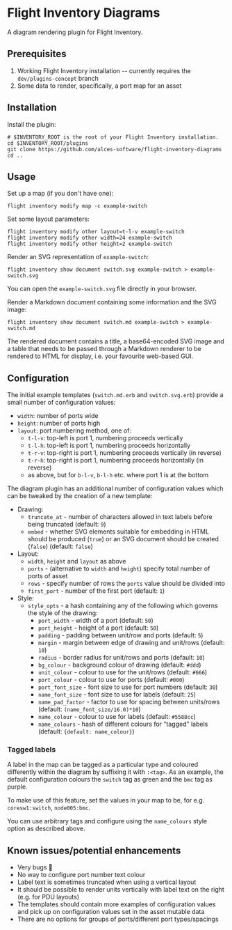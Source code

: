 # Flight Inventory Diagrams

A diagram rendering plugin for Flight Inventory.

## Prerequisites

1. Working Flight Inventory installation -- currently requires the `dev/plugins-concept` branch
2. Some data to render, specifically, a port map for an asset

## Installation

Install the plugin:

```
# $INVENTORY_ROOT is the root of your Flight Inventory installation.
cd $INVENTORY_ROOT/plugins
git clone https://github.com/alces-software/flight-inventory-diagrams
cd ..
```

## Usage

Set up a map (if you don't have one):

```
flight inventory modify map -c example-switch
```

Set some layout parameters:

```
flight inventory modify other layout=t-l-v example-switch
flight inventory modify other width=24 example-switch
flight inventory modify other height=2 example-switch
```

Render an SVG representation of `example-switch`:

```
flight inventory show document switch.svg example-switch > example-switch.svg
```

You can open the `example-switch.svg` file directly in your browser.

Render a Markdown document containing some information and the SVG image:

```
flight inventory show document switch.md example-switch > example-switch.md
```

The rendered document contains a title, a base64-encoded SVG image and
a table that needs to be passed through a Markdown renderer to be
rendered to HTML for display, i.e. your favourite web-based GUI.

## Configuration

The initial example templates (`switch.md.erb` and `switch.svg.erb`)
provide a small number of configuration values:

 * `width`: number of ports wide
 * `height`: number of ports high
 * `layout`: port numbering method, one of:
   * `t-l-v`: top-left is port 1, numbering proceeds vertically
   * `t-l-h`: top-left is port 1, numbering proceeds horizontally
   * `t-r-v`: top-right is port 1, numbering proceeds vertically (in reverse)
   * `t-r-h`: top-right is port 1, numbering proceeds horizontally (in reverse)
   * as above, but for `b-l-v`, `b-l-h` etc. where port 1 is at the bottom

The diagram plugin has an additional number of configuration values
which can be tweaked by the creation of a new template:

 * Drawing:
   * `truncate_at` - number of characters allowed in text labels before being truncated (default: `9`)
   * `embed` - whether SVG elements suitable for embedding in HTML should be produced (`true`) or an SVG document should be created (`false`) (default: `false`)
 * Layout:
   * `width`, `height` and `layout` as above
   * `ports` - (alternative to `width` and `height`) specify total number of ports of asset
   * `rows` - specify number of rows the `ports` value should be divided into
   * `first_port` - number of the first port (default: `1`)
 * Style:
   * `style_opts` - a hash containing any of the following which governs the style of the drawing:
     * `port_width` - width of a port (default: `50`)
     * `port_height` - height of a port (default: `50`)
     * `padding` - padding between unit/row and ports (default: `5`)
     * `margin` - margin between edge of drawing and unit/rows (default: `10`)
     * `radius` - border radius for unit/rows and ports (default: `10`)
     * `bg_colour` - background colour of drawing (default: `#ddd`)
     * `unit_colour` - colour to use for the unit/rows (default: `#666`)
     * `port_colour` - colour to use for ports (default: `#000`)
     * `port_font_size` - font size to use for port numbers (default: `30`)
     * `name_font_size` - font size to use for labels (default: `25`)
     * `name_pad_factor` - factor to use for spacing between units/rows (default: `(name_font_size/16.0)*10`)
     * `name_colour` - colour to use for labels (default: `#5588cc`)
     * `name_colours` - hash of different colours for "tagged" labels (default: `{default: name_colour}`)

### Tagged labels

A label in the map can be tagged as a particular type and coloured
differently within the diagram by suffixing it with `:<tag>`.  As an
example, the default configuration colours the `switch` tag as green
and the `bmc` tag as purple.

To make use of this feature, set the values in your map to be, for
e.g. `coresw1:switch`, `node005:bmc`.

You can use arbitrary tags and configure using the `name_colours`
style option as described above.

## Known issues/potential enhancements

 * Very bugs :bug:
 * No way to configure port number text colour
 * Label text is sometimes truncated when using a vertical layout
 * It should be possible to render units vertically with label text on the right (e.g. for PDU layouts)
 * The templates should contain more examples of configuration values and pick up on configuration values set in the asset mutable data
 * There are no options for groups of ports/different port types/spacings
